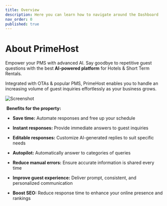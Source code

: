 ```yaml
---
title: Overview
description: Here you can learn how to navigate around the Dashboard
nav_order: 0
published: true
---
```

# **About PrimeHost**

Empower your PMS with advanced AI. Say goodbye to repetitive guest questions with the best **AI-powered platform** for Hotels & Short Term Rentals.

Integrated with OTAs & popular PMS, PrimeHost enables you to handle an increasing volume of guest inquiries effortlessly as your business grows.

![Screenshot](/docs/media/Screenshot%202024-06-29%20at%205.29.42%E2%80%AFPM.png)

 **Benefits for the property:**

*   **Save time:** Automate responses and free up your schedule
    
*   **Instant responses:** Provide immediate answers to guest inquiries
    
*   **Editable responses:** Customize AI-generated replies to suit specific needs
    
*   **Autopilot:** Automatically answer to categories of queries
    
*   **Reduce manual errors:** Ensure accurate information is shared every time
    
*   **Improve guest experience:** Deliver prompt, consistent, and personalized communication
    
*   **Boost SEO:** Reduce response time to enhance your online presence and rankings